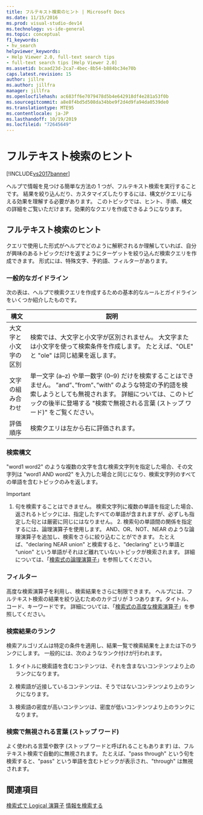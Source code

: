 ```yaml
---
title: フルテキスト検索のヒント | Microsoft Docs
ms.date: 11/15/2016
ms.prod: visual-studio-dev14
ms.technology: vs-ide-general
ms.topic: conceptual
f1_keywords:
- hv_search
helpviewer_keywords:
- Help Viewer 2.0, full-text search tips
- full-text search tips [Help Viewer 2.0]
ms.assetid: bcaad23d-2ca7-4bec-8b54-b884bc34e70b
caps.latest.revision: 15
author: jillre
ms.author: jillfra
manager: jillfra
ms.openlocfilehash: ac683ff6e7079478d5b4e642918df4e281a53f0b
ms.sourcegitcommit: a8e8f4bd5d508da34bbe9f2d4d9fa94da0539de0
ms.translationtype: MTE95
ms.contentlocale: ja-JP
ms.lasthandoff: 10/19/2019
ms.locfileid: "72645649"
---
```

# <a name="full-text-search-tips"></a>フルテキスト検索のヒント
[!INCLUDE[vs2017banner](../includes/vs2017banner.md)]

ヘルプで情報を見つける簡単な方法の 1 つが、フルテキスト検索を実行することです。 結果を絞り込んだり、カスタマイズしたりするには、構文がクエリに与える効果を理解する必要があります。 このトピックでは、ヒント、手順、構文の詳細をご覧いただけます。効果的なクエリを作成できるようになります。

## <a name="full-text-search-tips"></a>フルテキスト検索のヒント
 クエリで使用した形式がヘルプでどのように解釈されるか理解していれば、自分が興味のあるトピックだけを返すようにターゲットを絞り込んだ検索クエリを作成できます。 形式には、特殊文字、予約語、フィルターがあります。

### <a name="general-guidelines"></a>一般的なガイドライン
 次の表は、ヘルプで検索クエリを作成するための基本的なルールとガイドラインをいくつか紹介したものです。

|構文|説明|
|------------|-----------------|
|大文字と小文字の区別|検索では、大文字と小文字が区別されません。 大文字または小文字を使って検索条件を作成します。 たとえば、"OLE" と "ole" は同じ結果を返します。|
|文字の組み合わせ|単一文字 (a–z) や単一数字 (0–9) だけを検索することはできません。 ”and”、”from”、”with” のような特定の予約語を検索しようとしても無視されます。 詳細については、このトピックの後半に登場する "検索で無視される言葉 (ストップ ワード)" をご覧ください。|
|評価順序|検索クエリは左から右に評価されます。|

### <a name="search-syntax"></a>検索構文
 "word1 word2" のような複数の文字を含む検索文字列を指定した場合、その文字列は "word1 AND word2" を入力した場合と同じになり、検索文字列のすべての単語を含むトピックのみを返します。

> [!IMPORTANT]
> 1. 句を検索することはできません。 検索文字列に複数の単語を指定した場合、返されるトピックには、指定したすべての単語が含まれますが、必ずしも指定した句とは厳密に同じにはなりません。
>    2. 検索句の単語間の関係を指定するには、論理演算子を使用します。 AND、OR、NOT、NEAR のような論理演算子を追加し、検索をさらに絞り込むことができます。 たとえば、"declaring NEAR union" と検索すると、"declaring" という単語と "union" という単語がそれほど離れていないトピックが検索されます。 詳細については、「[検索式の論理演算子](../ide/logical-operators-in-search-expressions.md)」を参照してください。

### <a name="filters"></a>フィルター
 高度な検索演算子を利用し、検索結果をさらに制限できます。 ヘルプには、フルテキスト検索の結果を絞り込むためのカテゴリが 3 つあります。タイトル、コード、キーワードです。 詳細については、「[検索式の高度な検索演算子](../ide/advanced-search-operators-in-search-expressions.md)」を参照してください。

### <a name="ranking-of-search-results"></a>検索結果のランク
 検索アルゴリズムは特定の条件を適用し、結果一覧で検索結果を上または下のランクにします。 一般的には、次のようなランク付けが行われます。

1. タイトルに検索語を含むコンテンツは、それを含まないコンテンツより上のランクになります。

2. 検索語が近接しているコンテンツは、そうではないコンテンツより上のランクになります。

3. 検索語の密度が高いコンテンツは、密度が低いコンテンツより上のランクになります。

### <a name="words-ignored-in-searches-stop-words"></a>検索で無視される言葉 (ストップ ワード)
 よく使われる言葉や数字 (ストップ ワードと呼ばれることもあります) は、フルテキスト検索で自動的に無視されます。 たとえば、"pass through" という句を検索すると、"pass" という単語を含むトピックが表示され、"through" は無視されます。

## <a name="see-also"></a>関連項目
 [検索式で Logical 演算子](../ide/logical-operators-in-search-expressions.md) [情報を検索する](../ide/locate-information.md)
